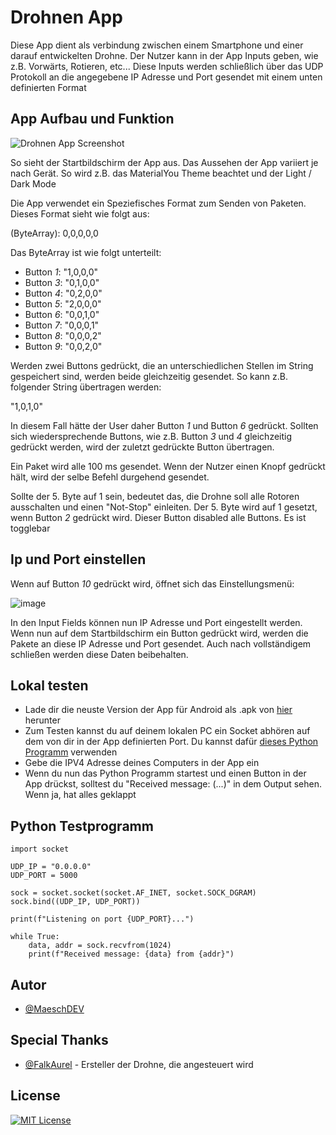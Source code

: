 # Drohnen App

Diese App dient als verbindung zwischen einem Smartphone und einer darauf entwickelten Drohne. Der Nutzer kann in der App Inputs geben, wie z.B. Vorwärts, Rotieren, etc... Diese Inputs werden schließlich über das UDP Protokoll an die angegebene IP Adresse und Port gesendet mit einem unten
definierten Format

## App Aufbau und Funktion

![Drohnen App Screenshot](https://github.com/user-attachments/assets/64de2aac-b910-412f-96f3-0373bf2c0f69)

So sieht der Startbildschirm der App aus. Das Aussehen der App variiert je nach Gerät. So wird z.B. das MaterialYou Theme beachtet und der Light / Dark Mode

Die App verwendet ein Speziefisches Format zum Senden von Paketen. Dieses Format sieht wie folgt aus:

(ByteArray): 0,0,0,0,0

Das ByteArray ist wie folgt unterteilt:

- Button *1*: "1,0,0,0"
- Button *3*: "0,1,0,0"
- Button *4*: "0,2,0,0"
- Button *5*: "2,0,0,0"
- Button *6*: "0,0,1,0"
- Button *7*: "0,0,0,1"
- Button *8*: "0,0,0,2"
- Button *9*: "0,0,2,0"

Werden zwei Buttons gedrückt, die an unterschiedlichen Stellen im String gespeichert sind, werden beide gleichzeitig gesendet. So kann z.B. folgender String übertragen werden:

"1,0,1,0"

In diesem Fall hätte der User daher Button *1* und Button *6* gedrückt. Sollten sich wiedersprechende Buttons, wie z.B. Button *3* und *4* gleichzeitig gedrückt werden, wird der zuletzt gedrückte Button übertragen.

Ein Paket wird alle 100 ms gesendet. Wenn der Nutzer einen Knopf gedrückt hält, wird der selbe Befehl durgehend gesendet.

Sollte der 5. Byte auf 1 sein, bedeutet das, die Drohne soll alle Rotoren ausschalten und einen "Not-Stop" einleiten.
Der 5. Byte wird auf 1 gesetzt, wenn Button *2* gedrückt wird. Dieser Button disabled alle Buttons. Es ist togglebar

## Ip und Port einstellen

Wenn auf Button *10* gedrückt wird, öffnet sich das Einstellungsmenü:

![image](https://github.com/user-attachments/assets/c1eac1f5-85af-4061-ac92-2cc2e6b60092)

In den Input Fields können nun IP Adresse und Port eingestellt werden. Wenn nun auf dem Startbildschirm ein Button gedrückt wird, werden die Pakete an diese IP Adresse und Port gesendet. Auch nach vollständigem schließen werden diese Daten beibehalten.

## Lokal testen

- Lade dir die neuste Version der App für Android als .apk von [hier](https://github.com/MaeschDEV/Drohnen-App/releases) herunter
- Zum Testen kannst du auf deinem lokalen PC ein Socket abhören auf dem von dir in der App definierten Port. Du kannst dafür [dieses Python Programm](#python-testprogramm) verwenden
- Gebe die IPV4 Adresse deines Computers in der App ein
- Wenn du nun das Python Programm startest und einen Button in der App drückst, solltest du "Received message: (...)" in dem Output sehen. Wenn ja, hat alles geklappt

## Python Testprogramm
```
import socket

UDP_IP = "0.0.0.0"
UDP_PORT = 5000

sock = socket.socket(socket.AF_INET, socket.SOCK_DGRAM)
sock.bind((UDP_IP, UDP_PORT))

print(f"Listening on port {UDP_PORT}...")

while True:
    data, addr = sock.recvfrom(1024)
    print(f"Received message: {data} from {addr}")
```

## Autor

- [@MaeschDEV](https://github.com/MaeschDEV)

## Special Thanks
- [@FalkAurel](https://github.com/FalkAurel) - Ersteller der Drohne, die angesteuert wird

## License

[![MIT License](https://img.shields.io/badge/License-MIT-green.svg)](https://choosealicense.com/licenses/mit/)
